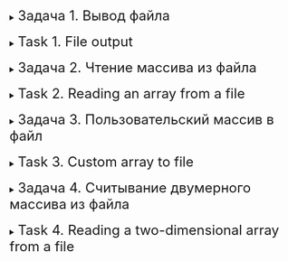 <details>
<summary><font size="+2">Задача 1. Вывод файла</font></summary>

### Описание
Напишите программу, которая открывает файл и выводит его содержимое на консоль. Каждое слово выводится на отдельной строке.

<details>
<summary><font size="+1">Пример работы программы</font></summary>

Содержимое файла `in.txt`:
```
Картошка капуста
Малина клубника черешня
Яблоко груша апельсин
```
Вывод на консоль
```
Картошка
капуста
Малина
клубника
черешня
Яблоко
груша
апельсин
```
</details>
</details>
<br>

<details>
<summary><font size="+2">Task 1. File output</font></summary>

### Description
Write a program that opens a file and prints its contents to the console. Each word is displayed on a separate line.

<details>
<summary><font size="+1">Example of program operation</font></summary>

Contents of the file `in.txt`:
```
Potato cabbage
Raspberry strawberry cherry
Apple pear orange
```
Console output
```
Potato
cabbage
Raspberries
strawberry
cherries
Apple
pear
orange
```
</details>
</details>
<br>

<details>
<summary><font size="+2">Задача 2. Чтение массива из файла</font></summary>

### Описание
Напишите программу, которая открывает файл `in.txt`, содержащий массив целых чисел, и выводит на консоль этот массив в обратном порядке.
Первое «слово» входящего файла — это число элементов массива. Дальше следует сам массив.

<details>
<summary><font size="+1">Пример работы программы</font></summary>

Содержимое файла `in.txt`:
```
5
1 2 3 4 5
```
Вывод на консоль
```
5 4 3 2 1
```
</details>
<br>

<details>
<summary><font size="+1">Еще пример работы программы</font></summary>

Содержимое файла `in.txt`:
```
7
6 5 3 8 2 5 8
```
Вывод на консоль
```
8 5 2 8 3 5 6
```
</details>
</details>
<br>

<details>
<summary><font size="+2">Task 2. Reading an array from a file</font></summary>

### Description
Write a program that opens a file `in.txt` containing an array of integers and prints the array to the console in reverse order.
The first “word” of the input file is the number of array elements. Next comes the array itself.

<details>
<summary><font size="+1">Example of program operation</font></summary>

Contents of the file `in.txt`:
```
5
1 2 3 4 5
```
Console output
```
5 4 3 2 1
```
</details>
<br>

<details>
<summary><font size="+1">Another example of how the program works</font></summary>

Contents of the file `in.txt`:
```
7
6 5 3 8 2 5 8
```
Console output
```
8 5 2 8 3 5 6
```
</details>
</details>
<br>

<details>
<summary><font size="+2">Задача 3. Пользовательский массив в файл</font></summary>

### Описание
Напишите программу, которая запрашивает у пользователя массив целых чисел и записывает его в файл в обратном порядке.
Программа должна сначала спросить у пользователя размер предполагаемого массива, а затем попросить заполнить каждый его элемент.
После этого программа должна записать размер полученного массива и сам полученный массив в обратном порядке в файл `out.txt`.

<details>
<summary><font size="+1">Пример работы программы</font></summary>

Консоль:
```
Введите размер массива: 5
arr[0] = 1
arr[1] = 2
arr[2] = 3
arr[3] = 4
arr[4] = 5
```
Файл `out.txt`:
```
5
5 4 3 2 1
```
</details>
<br>

<details>
<summary><font size="+1">Еще пример работы программы</font></summary>

Консоль:
```
Введите размер массива: 7
arr[0] = 5
arr[1] = 6
arr[2] = 7
arr[3] = 2
arr[4] = 4
arr[5] = 3
arr[6] = 5
```
Файл `out.txt`:
```
7
5 3 4 2 7 6 5
```
</details>
</details>
<br>

<details>
<summary><font size="+2">Task 3. Custom array to file</font></summary>

### Description
Write a program that prompts the user for an array of integers and writes it to a file in reverse order.
The program must first ask the user for the size of the intended array, and then ask the user to fill each element.
After this, the program must write the size of the resulting array and the resulting array itself in reverse order to the file `out.txt`.

<details>
<summary><font size="+1">Example of program operation</font></summary>

Console:
```
Enter array size: 5
arr[0] = 1
arr[1] = 2
arr[2] = 3
arr[3] = 4
arr[4] = 5
```
File `out.txt`:
```
5
5 4 3 2 1
```
</details>
<br>

<details>
<summary><font size="+1">Another example of how the program works</font></summary>

Console:
```
Enter array size: 7
arr[0] = 5
arr[1] = 6
arr[2] = 7
arr[3] = 2
arr[4] = 4
arr[5] = 3
arr[6] = 5
```
File `out.txt`:
```
7
5 3 4 2 7 6 5
```
</details>
</details>
<br>

<details>
<summary><font size="+2">Задача 4. Считывание двумерного массива из файла</font></summary>

### Описание
Напишите программу, которая считывает из файла `in.txt` двумерный массив и выводит его на консоль. При этом каждая строка должна быть развёрнута в обратную сторону.
Файл `in.txt` устроен следующим образом: первые два числа — это число строк и число столбцов двумерного массива. Далее идёт сам двумерный массив в виде таблицы.

<details>
<summary><font size="+1">Пример работы программы</font></summary>

Файл `in.txt`:
```
2 3
1 2 3
4 5 6
```
Вывод на консоль:
```
3 2 1
6 5 4
```
</details>
<br>

<details>
<summary><font size="+1">Еще пример работы программы</font></summary>

Файл `in.txt`:
```
5 5
1 2 3 4 5
6 7 8 9 10
11 12 13 14 15
16 17 18 19 20
21 22 23 24 25
```
Вывод на консоль:
```
5 4 3 2 1
10 9 8 7 6
15 14 13 12 11
20 19 18 17 16
25 24 23 22 21
```
</details>
</details>
<br>

<details>
<summary><font size="+2">Task 4. Reading a two-dimensional array from a file</font></summary>

### Description
Write a program that reads a two-dimensional array from the file `in.txt` and prints it to the console. In this case, each line must be turned in the opposite direction.
The `in.txt` file is organized as follows: the first two numbers are the number of rows and the number of columns of the two-dimensional array. Next comes the two-dimensional array itself in the form of a table.

<details>
<summary><font size="+1">Example of program operation</font></summary>

File `in.txt`:
```
2 3
1 2 3
4 5 6
```
Console output:
```
3 2 1
6 5 4
```
</details>
<br>

<details>
<summary><font size="+1">Another example of how the program works</font></summary>

File `in.txt`:
```
5 5
1 2 3 4 5
6 7 8 9 10
11 12 13 14 15
16 17 18 19 20
21 22 23 24 25
```
Console output:
```
5 4 3 2 1
10 9 8 7 6
15 14 13 12 11
20 19 18 17 16
25 24 23 22 21
```
</details>
</details>
<br>